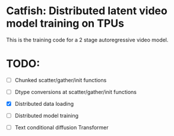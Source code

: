 # Catfish: Distributed latent video model training on TPUs

This is the training code for a 2 stage autoregressive video model.

# TODO:
- [ ] Chunked scatter/gather/init functions
- [ ] Dtype conversions at scatter/gather/init functions
- [x] Distributed data loading 
- [ ] Distributed model training
- [ ] Text conditional diffusion Transformer


